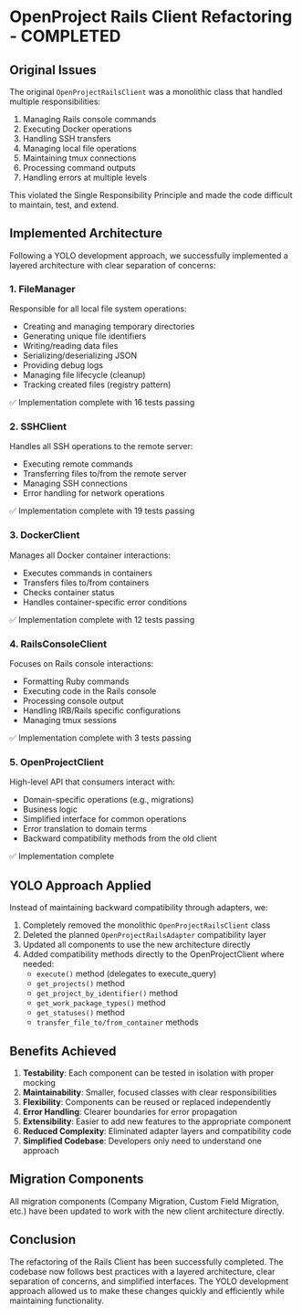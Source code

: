 # OpenProject Rails Client Refactoring - COMPLETED

## Original Issues

The original `OpenProjectRailsClient` was a monolithic class that handled multiple responsibilities:

1. Managing Rails console commands
2. Executing Docker operations
3. Handling SSH transfers
4. Managing local file operations
5. Maintaining tmux connections
6. Processing command outputs
7. Handling errors at multiple levels

This violated the Single Responsibility Principle and made the code difficult to maintain, test, and extend.

## Implemented Architecture

Following a YOLO development approach, we successfully implemented a layered architecture with clear separation of concerns:

### 1. FileManager

Responsible for all local file system operations:

- Creating and managing temporary directories
- Generating unique file identifiers
- Writing/reading data files
- Serializing/deserializing JSON
- Providing debug logs
- Managing file lifecycle (cleanup)
- Tracking created files (registry pattern)

✅ Implementation complete with 16 tests passing

### 2. SSHClient

Handles all SSH operations to the remote server:

- Executing remote commands
- Transferring files to/from the remote server
- Managing SSH connections
- Error handling for network operations

✅ Implementation complete with 19 tests passing

### 3. DockerClient

Manages all Docker container interactions:

- Executes commands in containers
- Transfers files to/from containers
- Checks container status
- Handles container-specific error conditions

✅ Implementation complete with 12 tests passing

### 4. RailsConsoleClient

Focuses on Rails console interactions:

- Formatting Ruby commands
- Executing code in the Rails console
- Processing console output
- Handling IRB/Rails specific configurations
- Managing tmux sessions

✅ Implementation complete with 3 tests passing

### 5. OpenProjectClient

High-level API that consumers interact with:

- Domain-specific operations (e.g., migrations)
- Business logic
- Simplified interface for common operations
- Error translation to domain terms
- Backward compatibility methods from the old client

✅ Implementation complete

## YOLO Approach Applied

Instead of maintaining backward compatibility through adapters, we:

1. Completely removed the monolithic `OpenProjectRailsClient` class
2. Deleted the planned `OpenProjectRailsAdapter` compatibility layer
3. Updated all components to use the new architecture directly
4. Added compatibility methods directly to the OpenProjectClient where needed:
   - `execute()` method (delegates to execute_query)
   - `get_projects()` method
   - `get_project_by_identifier()` method
   - `get_work_package_types()` method
   - `get_statuses()` method
   - `transfer_file_to/from_container` methods

## Benefits Achieved

1. **Testability**: Each component can be tested in isolation with proper mocking
2. **Maintainability**: Smaller, focused classes with clear responsibilities
3. **Flexibility**: Components can be reused or replaced independently
4. **Error Handling**: Clearer boundaries for error propagation
5. **Extensibility**: Easier to add new features to the appropriate component
6. **Reduced Complexity**: Eliminated adapter layers and compatibility code
7. **Simplified Codebase**: Developers only need to understand one approach

## Migration Components

All migration components (Company Migration, Custom Field Migration, etc.) have been updated to work with the new client architecture directly.

## Conclusion

The refactoring of the Rails Client has been successfully completed. The codebase now follows best practices with a layered architecture, clear separation of concerns, and simplified interfaces. The YOLO development approach allowed us to make these changes quickly and efficiently while maintaining functionality.
